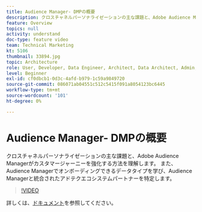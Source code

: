 ```yaml
---
title: Audience Manager- DMPの概要
description: クロスチャネルパーソナライゼーションの主な課題と、Adobe Audience Managerがカスタマージャーニーを強化する方法を理解します。 また、Audience Managerでオンボーディングできるデータタイプを学び、Audience Managerと統合されたアドテクエコシステムパートナーを特定します。
feature: Overview
topics: null
activity: understand
doc-type: feature video
team: Technical Marketing
kt: 5106
thumbnail: 33894.jpg
topic: Architecture
role: User, Developer, Data Engineer, Architect, Data Architect, Admin, Leader
level: Beginner
exl-id: cf0dbcb1-0d3c-4afd-b979-1c59a9849720
source-git-commit: 086071ab04551c512c5415f091a8054123bc6445
workflow-type: tm+mt
source-wordcount: '101'
ht-degree: 0%

---
```


# Audience Manager- DMPの概要

クロスチャネルパーソナライゼーションの主な課題と、Adobe Audience Managerがカスタマージャーニーを強化する方法を理解します。 また、Audience Managerでオンボーディングできるデータタイプを学び、Audience Managerと統合されたアドテクエコシステムパートナーを特定します。

>[!VIDEO](https://video.tv.adobe.com/v/33894/?quality=12)

詳しくは、[ドキュメント](https://experienceleague.adobe.com/docs/audience-manager/user-guide/overview/aam-overview.html)を参照してください。
